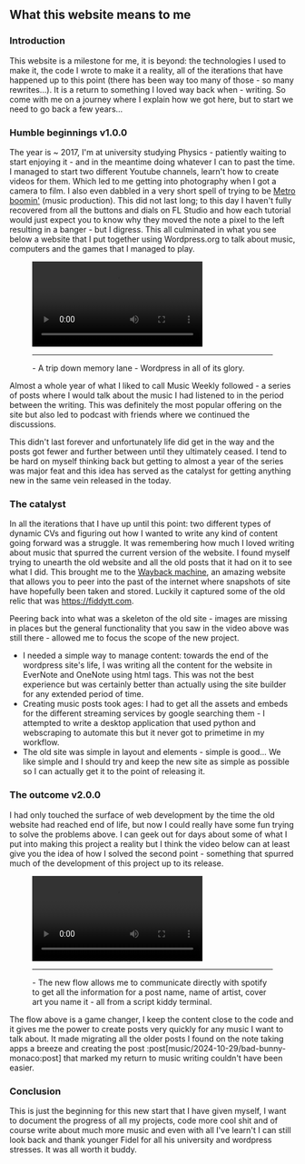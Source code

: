 ## What this website means to me

### Introduction

This website is a milestone for me, it is beyond: the technologies I used to make it, the code
I wrote to make it a reality, all of the iterations that have happened up to this point (there
has been way too many of those - so many rewrites...). It is
a return to something I loved way back when - writing. So come with me on a journey where I
explain how we got here, but to start we need to go back a few years...

### Humble beginnings v1.0.0
The year is ~ 2017, I'm at university studying Physics - patiently waiting to start enjoying it -
and in the meantime doing whatever I can to past the time. I managed to start two
different Youtube channels, learn't how to create videos for them. Which led to me getting into
photography when I got a camera to film. I also even dabbled in a very short spell of
trying to be [Metro boomin'](https://en.wikipedia.org/wiki/Metro_Boomin) (music production).
This did not last long; to this day I haven't fully recovered from all the buttons and dials
on FL Studio and how each tutorial would just expect you to know why they moved the note a pixel
to the left resulting in a banger - but I digress. This all culminated in what you see
below a website that I put together using Wordpress.org to talk about music, computers and the
games that I managed to play.

<figure>
	<video src="/videos/timemachine-home.mp4" class="w-full md:w-3/4" controls loading="lazy">
	</video>
	<hr class="border-slate-200 w-full border-t mt-5 mb-2"/>
	<figcaption class="font-heading">
		- A trip down memory lane - Wordpress in all of its glory.
  	</figcaption>
</figure>

Almost a whole year of what I liked to call Music Weekly followed - a series of posts where
I would talk about the music I had listened to in the period between the writing. This was definitely
the most popular offering on the site but also led to podcast with friends where we continued the discussions.

This didn't last forever and unfortunately life did get in the way and the posts got fewer and
further between until they ultimately ceased. I tend to be hard on myself thinking back but getting
to almost a year of the series was major feat and this idea has served as the catalyst for getting anything new in
the same vein released in the today.

### The catalyst
In all the iterations that I have up until this point: two different types of dynamic CVs and figuring out
how I wanted to write any kind of content going forward was a struggle. It was remembering how much I loved writing about
music that spurred the current version of the website. I found myself trying to unearth the old website
and all the old posts that it had on it to see what I did. This brought me to the [Wayback machine](https://web.archive.org/),
an amazing website that allows you to peer into the past of the internet where snapshots of site have hopefully been taken and stored.
Luckily it captured some of the old relic that was https://fiddytt.com.

Peering back into what was a skeleton of the old site - images are missing in places but the general
functionality that you saw in the video above was still there - allowed me to focus the scope of
the new project.

* I needed a simple way to manage content: towards the end of the wordpress site's life, I was writing
all the content for the website in EverNote and OneNote using html tags. This was not the best experience
but was certainly better than actually using the site builder for any extended period of time.
* Creating music posts took ages: I had to get all the assets and embeds for the different streaming
services by google searching them - I attempted to write a desktop application that used python and
webscraping to automate this but it never got to primetime in my workflow.
* The old site was simple in layout and elements - simple is good... We like simple and I should try and
keep the new site as simple as possible so I can actually get it to the point of releasing it.

### The outcome v2.0.0
I had only touched the surface of web development by the time the old website had reached end of life, but now I could really
have some fun trying to solve the problems above. I can geek out for days about some of
what I put into making this project a reality but I think the video below can at least give you the idea of how
I solved the second point - something that spurred much of the development of this project up to its
release.

<figure>
	<video src="/videos/post-flow.mp4" class="w-full md:w-3/4" controls loading="lazy">
	</video>
	<hr class="border-slate-200 w-full border-t mt-5 mb-2"/>
	<figcaption class="font-heading">
		- The new flow allows me to communicate directly with spotify to get all the information for a post name, name of artist, cover art you name it - all from a script kiddy terminal.
  	</figcaption>
</figure>

The flow above is a game changer, I keep the content close to the code and it gives me the power
to create posts very quickly for any music I want to talk about. It made migrating all the older
posts I found on the note taking apps a breeze and creating the post :post[music/2024-10-29/bad-bunny-monaco:post]
that marked my return to music writing couldn't have been easier.

### Conclusion
This is just the beginning for this new start that I have given myself, I want to document the
progress of all my projects, code more cool shit and of course write about much more music and even
with all I've learn't I can still look back and thank younger Fidel for all his university and wordpress stresses.
It was all worth it buddy.
